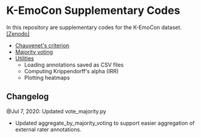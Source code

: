 # K-EmoCon Supplementary Codes
In this repository are supplementary codes for the K-EmoCon dataset. [[Zenodo]](https://doi.org/10.5281/zenodo.3931963)

* [Chauvenet's criterion](https://github.com/Kaist-ICLab/K-EmoCon_SupplementaryCodes/blob/master/chauvenet.py)
* [Majority voting](https://github.com/Kaist-ICLab/K-EmoCon_SupplementaryCodes/blob/master/vote_majority.py)
* [Utilities](https://github.com/Kaist-ICLab/K-EmoCon_SupplementaryCodes/blob/master/utils.py)
  * Loading annotations saved as CSV files
  * Computing Krippendorff's alpha (IRR)
  * Plotting heatmaps

## Changelog

@Jul 7, 2020: Updated vote_majority.py
* Updated aggregate_by_majority_voting to support easier aggregation of external rater annotations.

